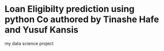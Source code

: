 # Loan Eligibilty prediction using python Co authored by Tinashe Hafe and Yusuf Kansis
my data science project

